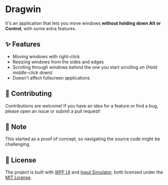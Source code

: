 # Dragwin
It's an application that lets you move windows **without holding down Alt or Control**, with some extra features.
## ✨ Features

- Moving windows with right-click
- Resizing windows from the sides and edges
- Scrolling through windows behind the one you start scrolling on _(Hold middle-click down)_
- Doesn't affect fullscreen applications

## 🤝 Contributing
Contributions are welcome! If you have an idea for a feature or find a bug, please open an issue or submit a pull request!

## 📝 Note
This started as a proof of concept, so navigating the source code might be challenging.

## 📜 License

The project is built with [WPF UI](https://github.com/lepoco/wpfui) and [Input Simulator](https://github.com/michaelnoonan/inputsimulator), both licensed under the [MIT License](https://github.com/lepoco/wpfui/blob/main/LICENSE).
